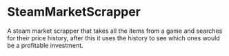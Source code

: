 # SteamMarketScrapper

<p>A steam market scrapper that takes all the items from a game and searches for their price history, after this it uses the history to see which ones would be a profitable investment.</p> 
